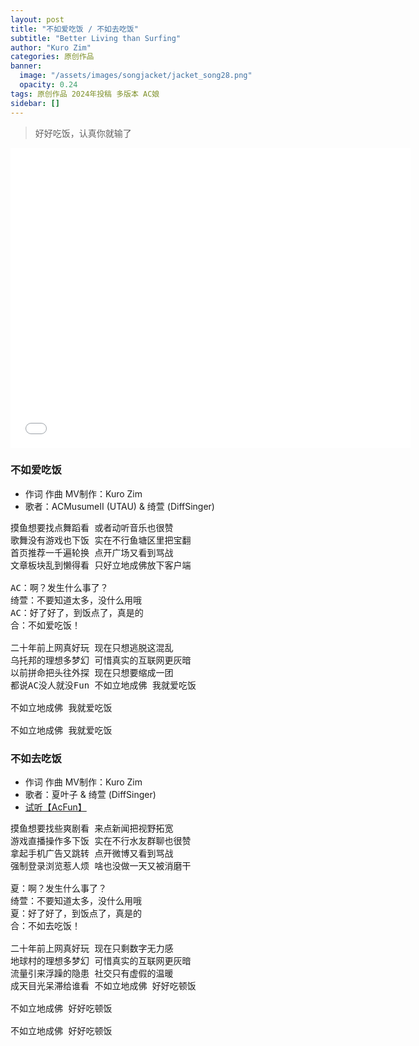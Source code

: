 ```yaml
---
layout: post
title: "不如爱吃饭 / 不如去吃饭"
subtitle: "Better Living than Surfing"
author: "Kuro Zim"
categories: 原创作品
banner: 
  image: "/assets/images/songjacket/jacket_song28.png"
  opacity: 0.24
tags: 原创作品 2024年投稿 多版本 AC娘
sidebar: []
---
```


> 好好吃饭，认真你就输了

<iframe src="//www.acfun.cn/player/ac46486116" width="640" height="480" frameborder="0" scrolling="no" allowfullscreen></iframe>

### 不如爱吃饭

* 作词 作曲 MV制作：Kuro Zim
* 歌者：ACMusumeII (UTAU) & 绮萱 (DiffSinger)

<pre>
摸鱼想要找点舞蹈看 或者动听音乐也很赞
歌舞没有游戏也下饭 实在不行鱼塘区里把宝翻
首页推荐一千遍轮换 点开广场又看到骂战
文章板块乱到懒得看 只好立地成佛放下客户端

AC：啊？发生什么事了？
绮萱：不要知道太多，没什么用哦
AC：好了好了，到饭点了，真是的
合：不如爱吃饭！

二十年前上网真好玩 现在只想逃脱这混乱
乌托邦的理想多梦幻 可惜真实的互联网更灰暗
以前拼命把头往外探 现在只想要缩成一团
都说AC没人就没Fun 不如立地成佛 我就爱吃饭

不如立地成佛 我就爱吃饭

不如立地成佛 我就爱吃饭</pre>

### 不如去吃饭

* 作词 作曲 MV制作：Kuro Zim
* 歌者：夏叶子 & 绮萱 (DiffSinger)
* [试听【AcFun】](https://www.acfun.cn/v/ac46489254)

<pre>
摸鱼想要找些爽剧看 来点新闻把视野拓宽
游戏直播操作多下饭 实在不行水友群聊也很赞
拿起手机广告又跳转 点开微博又看到骂战
强制登录浏览惹人烦 啥也没做一天又被消磨干

夏：啊？发生什么事了？
绮萱：不要知道太多，没什么用哦
夏：好了好了，到饭点了，真是的
合：不如去吃饭！

二十年前上网真好玩 现在只剩数字无力感
地球村的理想多梦幻 可惜真实的互联网更灰暗
流量引来浮躁的隐患 社交只有虚假的温暖
成天目光呆滞给谁看 不如立地成佛 好好吃顿饭

不如立地成佛 好好吃顿饭

不如立地成佛 好好吃顿饭</pre>